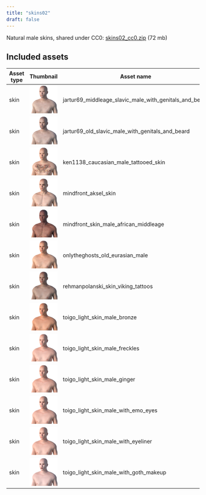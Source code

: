 ```yaml
---
title: "skins02"
draft: false
---
```


Natural male skins, shared under CC0: [skins02_cc0.zip](http://files.makehumancommunity.org/asset_packs/skins02/skins02_cc0.zip) (72 mb)


## Included assets

| Asset type | Thumbnail | Asset name | Author | Source | License |
| ---------- | --------- | ---------- | ------ | ------ | ------- |
| skin | ![jartur69_middleage_slavic_male_with_genitals_and_beard.png](jartur69_middleage_slavic_male_with_genitals_and_beard.png) | jartur69_middleage_slavic_male_with_genitals_and_beard | jartur69 | [asset repo](http://www.makehumancommunity.org/node/1508) | CC0 |
| skin | ![jartur69_old_slavic_male_with_genitals_and_beard.png](jartur69_old_slavic_male_with_genitals_and_beard.png) | jartur69_old_slavic_male_with_genitals_and_beard | jartur69 | [asset repo](http://www.makehumancommunity.org/node/1507) | CC0 |
| skin | ![ken1138_caucasian_male_tattooed_skin.png](ken1138_caucasian_male_tattooed_skin.png) | ken1138_caucasian_male_tattooed_skin | ken1138 | [asset repo](http://www.makehumancommunity.org/node/1601) | CC0 |
| skin | ![mindfront_aksel_skin.png](mindfront_aksel_skin.png) | mindfront_aksel_skin | Mindfront | [asset repo](http://www.makehumancommunity.org/node/850) | CC0 |
| skin | ![mindfront_skin_male_african_middleage.png](mindfront_skin_male_african_middleage.png) | mindfront_skin_male_african_middleage | Mindfront | [asset repo](http://www.makehumancommunity.org/node/526) | CC0 |
| skin | ![onlytheghosts_old_eurasian_male.png](onlytheghosts_old_eurasian_male.png) | onlytheghosts_old_eurasian_male | OnlyTheGhosts | [asset repo](http://www.makehumancommunity.org/node/1581) | CC0 |
| skin | ![rehmanpolanski_skin_viking_tattoos.png](rehmanpolanski_skin_viking_tattoos.png) | rehmanpolanski_skin_viking_tattoos | RehmanPolanski | [asset repo](http://www.makehumancommunity.org/node/2623) | CC0 |
| skin | ![toigo_light_skin_male_bronze.png](toigo_light_skin_male_bronze.png) | toigo_light_skin_male_bronze | MargaretToigo | [asset repo](http://www.makehumancommunity.org/node/1136) | CC0 |
| skin | ![toigo_light_skin_male_freckles.png](toigo_light_skin_male_freckles.png) | toigo_light_skin_male_freckles | MargaretToigo | [asset repo](http://www.makehumancommunity.org/node/1137) | CC0 |
| skin | ![toigo_light_skin_male_ginger.png](toigo_light_skin_male_ginger.png) | toigo_light_skin_male_ginger | MargaretToigo | [asset repo](http://www.makehumancommunity.org/node/1135) | CC0 |
| skin | ![toigo_light_skin_male_with_emo_eyes.png](toigo_light_skin_male_with_emo_eyes.png) | toigo_light_skin_male_with_emo_eyes | MargaretToigo | [asset repo](http://www.makehumancommunity.org/node/1139) | CC0 |
| skin | ![toigo_light_skin_male_with_eyeliner.png](toigo_light_skin_male_with_eyeliner.png) | toigo_light_skin_male_with_eyeliner | MargaretToigo | [asset repo](http://www.makehumancommunity.org/node/1138) | CC0 |
| skin | ![toigo_light_skin_male_with_goth_makeup.png](toigo_light_skin_male_with_goth_makeup.png) | toigo_light_skin_male_with_goth_makeup | MargaretToigo | [asset repo](http://www.makehumancommunity.org/node/1140) | CC0 |

